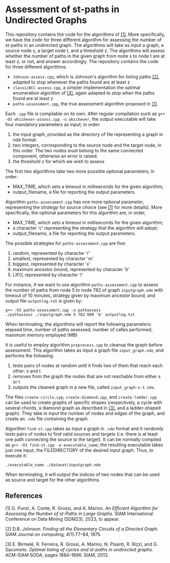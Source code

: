 # Assessment of st-paths in Undirected Graphs
This repository contains the code for the algorithms of [[1]](#1). 
More specifically, we have the code for three different algorithm for assessing the number of st-paths in an undirected graph. The algorithms will take as input a graph, a source node s, a target node t, and a threshold z. 
The algorithms will assess whether the number of paths in the given graph from node s to node t are at least z, or not, and answer accordingly.
The repository contains the code for three different algorithms:
- `Johnson-assess.cpp`, which is Johnson's algorithm for listing paths [[2]](#2), adapted to stop whenever the paths found are at least z
- `classicBCC-assess.cpp`, a simpler implementation the optimal enumeration algorithm of [[3]](#3), again adapted to stop when the paths found are at least z
- `paths-assessment.cpp`, the true assessment algorithm proposed in [[1]](#1).

Each `.cpp` file is compilable on its own. 
After regular compilation such as `g++ -O3 whichever-assess.cpp -o whichever`, the output executable will take four mandatory parameters as input; in order:
1. the input graph, provided as the directory of file representing a graph in nde format.
2. two integers, corresponding to the source node and the target node, in this order. The two nodes must belong to the same connected component, otherwise an error is raised.
3. the threshold z for which we wish to assess

The first two algorithms take two more possible optional parameters; in order:
- MAX_TIME, which sets a timeout in milliseconds for the given algorithm;
- output_filename, a file for reporting the output parameters.

Algorithm `paths-assessment.cpp` has one more optional parameter, representing the _strategy_ for source choice (see [[1]](#1) for more details). 
More specifically, the optional parameters for this algorithm are, in order, 
- MAX_TIME, which sets a timeout in milliseconds for the given algorithm;
- a character 'c' representing the strategy that the algorithm will adopt;
- output_filename, a file for reporting the output parameters.

The possible strategies for `paths-assessment.cpp` are five:
1. random, represented by character 'r'
2. smallest, represented by character 'm'
3. biggest, represented by character 'x'
4. maximum ancestor bound, represented by character 'b'
5. LIFO, represented by character 'l'

For instance, if we want to use algorithm `paths-assessment.cpp` to assess the number of paths from node 5 to node 782 of graph `inputgraph.nde` with timeout of 10 minutes, strategy given by maximum ancestor bound, and output file `outputlog.txt` is given by:  
```
g++ -O3 paths-assessment.cpp -o pathassess
./pathassess ./inputgraph.nde 5 782 600 'b' outputlog.txt 
```

When terminating, the algorithms will report the following parameters:  elapsed time, number of paths assessed, number of calles performed, maximum memory employed (MB)

It is useful to employ algorithm `preprocess.cpp` to cleanup the graph before assessment. This algorithm takes as input a graph file `input_graph.nde`, and performs the following:
1. tests pairs of nodes at random until it finds two of them that reach each other: s and t
2. removes from the graph the nodes that are not reachable from either s or t
3. outputs the cleaned graph in a new file, called `input_graph-s-t.nde`.


The files `create-circle.cpp`, `create-diamond.cpp`, and `create-ladder.cpp` can be used to create graphs of specific shapes (respectively, a cycle with several chords, a diamond graph as described in [[3]](#3), and a  ladder-shaped graph). They take in input the number of nodes and edges of the graph, and create an `.nde` file containing the graph. 

Algorithm `find-st.cpp` takes as input a graph in `.nde` format and it randomly tests pairs of nodes to find valid sources and targets (i.e. there is at least one path connecting the source to the target). It can be normally compiled as `g++ -O3 find-st.cpp -o executable_name`; the resulting executable takes just one input, the FILEDIRECTORY of the desired input graph. Thus, to execute it:
```
./executable_name ./dataset/inputgraph.nde
```
When terminating, it will output the indices of two nodes that can be used as source and target for the other algorithms.


## References
<a id="1">[1]</a> 
G. Punzi, A. Conte, R. Grossi, and A. Marino.
_An Efficient Algorithm for Assessing the Number of st-Paths in Large Graphs._
SIAM International Conference on Data Mining (SDM23), 2023, to appear.

<a id = "2">[2]</a> 
D.B. Johnson.
_Finding all the Elementary Circuits of a Directed Graph._
SIAM Journal on computing, 4(1):77–84, 1975.

<a id = "3">[3]</a> 
E. Birmelé, R. Ferreira, R. Grossi, A. Marino,
N. Pisanti, R. Rizzi, and G. Sacomoto. 
_Optimal listing of cycles and st-paths in undirected graphs._ 
ACM-SIAM SODA, pages 1884–1896. SIAM, 2013.
